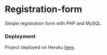# Registration-form
Simple registration form with PHP and MySQL. <br>

### Deployment
Project deployed on Heroku [here](https://registration-login-form.herokuapp.com/).
